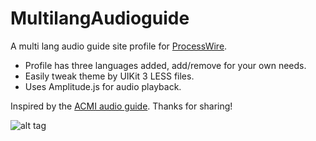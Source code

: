 # MultilangAudioguide
A multi lang audio guide site profile for [ProcessWire](https://github.com/processwire/processwire).

* Profile has three languages added, add/remove for your own needs.
* Easily tweak theme by UIKit 3 LESS files.
* Uses Amplitude.js for audio playback. 

Inspired by the [ACMI audio guide](https://github.com/ACMILabs/static-museum-audio-guide). Thanks for sharing!  

![alt tag](http://guide.kalmarlansmuseum.se/kcm-audioguide.png "Mulit lang Audio guide site profile screen shot")


